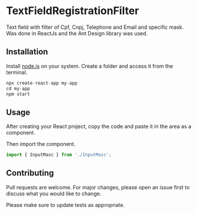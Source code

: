 # TextFieldRegistrationFilter
Text field with filter of Cpf, Cnpj, Telephone and Email and specific mask.
Was done in ReactJs and the Ant Design library was used.

## Installation
Install [node.js](https://nodejs.org/en/download/) on your system.
Create a folder and access it from the terminal.

 ``````js
npx create-react-app my-app
cd my-app
npm start
 ``````

## Usage
After creating your React project, copy the code and paste it in the area as a component.

Then import the component.

```js
import { InputMasc } from './InputMasc';
```

## Contributing
Pull requests are welcome. For major changes, please open an issue first to discuss what you would like to change.

Please make sure to update tests as appropriate.
